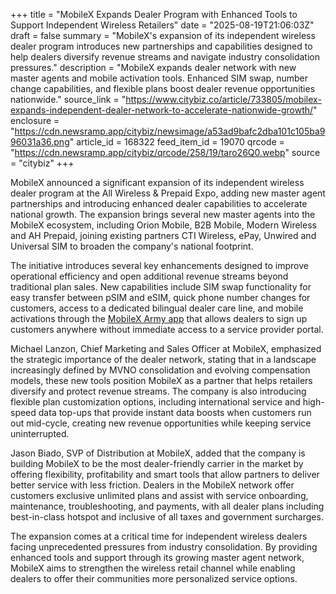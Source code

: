 +++
title = "MobileX Expands Dealer Program with Enhanced Tools to Support Independent Wireless Retailers"
date = "2025-08-19T21:06:03Z"
draft = false
summary = "MobileX's expansion of its independent wireless dealer program introduces new partnerships and capabilities designed to help dealers diversify revenue streams and navigate industry consolidation pressures."
description = "MobileX expands dealer network with new master agents and mobile activation tools. Enhanced SIM swap, number change capabilities, and flexible plans boost dealer revenue opportunities nationwide."
source_link = "https://www.citybiz.co/article/733805/mobilex-expands-independent-dealer-network-to-accelerate-nationwide-growth/"
enclosure = "https://cdn.newsramp.app/citybiz/newsimage/a53ad9bafc2dba101c105ba996031a36.png"
article_id = 168322
feed_item_id = 19070
qrcode = "https://cdn.newsramp.app/citybiz/qrcode/258/19/taro26Q0.webp"
source = "citybiz"
+++

<p>MobileX announced a significant expansion of its independent wireless dealer program at the All Wireless & Prepaid Expo, adding new master agent partnerships and introducing enhanced dealer capabilities to accelerate national growth. The expansion brings several new master agents into the MobileX ecosystem, including Orion Mobile, B2B Mobile, Modern Wireless and AH Prepaid, joining existing partners CTI Wireless, ePay, Unwired and Universal SIM to broaden the company's national footprint.</p><p>The initiative introduces several key enhancements designed to improve operational efficiency and open additional revenue streams beyond traditional plan sales. New capabilities include SIM swap functionality for easy transfer between pSIM and eSIM, quick phone number changes for customers, access to a dedicated bilingual dealer care line, and mobile activations through the <a href="https://mobilexarmy.com" rel="nofollow" target="_blank">MobileX Army app</a> that allows dealers to sign up customers anywhere without immediate access to a service provider portal.</p><p>Michael Lanzon, Chief Marketing and Sales Officer at MobileX, emphasized the strategic importance of the dealer network, stating that in a landscape increasingly defined by MVNO consolidation and evolving compensation models, these new tools position MobileX as a partner that helps retailers diversify and protect revenue streams. The company is also introducing flexible plan customization options, including international service and high-speed data top-ups that provide instant data boosts when customers run out mid-cycle, creating new revenue opportunities while keeping service uninterrupted.</p><p>Jason Biado, SVP of Distribution at MobileX, added that the company is building MobileX to be the most dealer-friendly carrier in the market by offering flexibility, profitability and smart tools that allow partners to deliver better service with less friction. Dealers in the MobileX network offer customers exclusive unlimited plans and assist with service onboarding, maintenance, troubleshooting, and payments, with all dealer plans including best-in-class hotspot and inclusive of all taxes and government surcharges.</p><p>The expansion comes at a critical time for independent wireless dealers facing unprecedented pressures from industry consolidation. By providing enhanced tools and support through its growing master agent network, MobileX aims to strengthen the wireless retail channel while enabling dealers to offer their communities more personalized service options.</p>